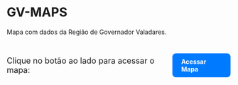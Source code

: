 # GV-MAPS
Mapa com dados da Região de Governador Valadares.
<div style="display: flex; align-items: center; justify-content: center; gap: 10px; margin-top: 40px;">
  <p style="font-size: 18px; margin: 0;">Clique no botão ao lado para acessar o mapa:</p>
  <a href="https://pedropme.github.io/GV-MAPS/#7/-17.784/-42.332" 
     style="background-color: #007bff; color: white; padding: 10px 20px; border-radius: 8px; text-decoration: none; font-weight: bold; transition: background 0.3s;">
     Acessar Mapa
  </a>
</div>
